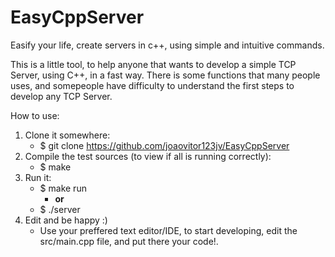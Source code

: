 # EasyCppServer
Easify your life, create servers in c++, using simple and intuitive commands.

This is a little tool, to help anyone that wants to develop a simple TCP Server, using C++, in a fast way.
There is some functions that many people uses, and somepeople have difficulty to understand the first steps to develop any TCP Server.

How to use:
  1.  Clone it somewhere:
    	*	$ git clone https://github.com/joaovitor123jv/EasyCppServer
  2.  Compile the test sources (to view if all is running correctly):
    	*	$ make
  3.  Run it:
    	*	$ make run
	  	    *	__or__
  	  *	$ ./server
  4.  Edit and be happy :)
    	*	Use your preffered text editor/IDE, to start developing, edit the src/main.cpp file, and put there your code!.
